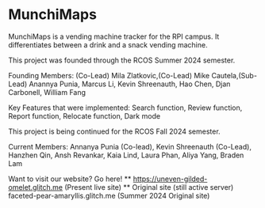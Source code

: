 # MunchiMaps
MunchiMaps is a vending machine tracker for the RPI campus. It differentiates between a drink and a snack vending machine.

This project was founded through the RCOS Summer 2024 semester.

Founding Members: (Co-Lead) Mila Zlatkovic,(Co-Lead) Mike Cautela,(Sub-Lead) Anannya Punia, Marcus Li, Kevin Shreenauth, Hao Chen, Djan Carbonell, William Fang

Key Features that were implemented: Search function, Review function, Report function, Relocate function, Dark mode

This project is being continued for the RCOS Fall 2024 semester.

Current Members: Annanya Punia (Co-lead), Kevin Shreenauth (Co-Lead), Hanzhen Qin, Ansh Revankar, Kaia Lind, Laura Phan, Aliya Yang, Braden Lam

Want to visit our website? Go here! ** https://uneven-gilded-omelet.glitch.me (Present live site) **
Original site (still active server) faceted-pear-amaryllis.glitch.me (Summer 2024 Original site)
